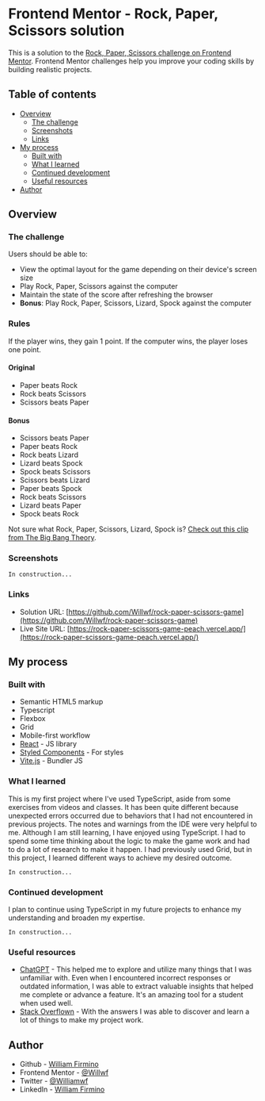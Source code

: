 # Frontend Mentor - Rock, Paper, Scissors solution

This is a solution to the [Rock, Paper, Scissors challenge on Frontend Mentor](https://www.frontendmentor.io/challenges/rock-paper-scissors-game-pTgwgvgH). Frontend Mentor challenges help you improve your coding skills by building realistic projects.

## Table of contents

- [Overview](#overview)
  - [The challenge](#the-challenge)
  - [Screenshots](#screenshots)
  - [Links](#links)
- [My process](#my-process)
  - [Built with](#built-with)
  - [What I learned](#what-i-learned)
  - [Continued development](#continued-development)
  - [Useful resources](#useful-resources)
- [Author](#author)

## Overview

### The challenge

Users should be able to:

- View the optimal layout for the game depending on their device's screen size
- Play Rock, Paper, Scissors against the computer
- Maintain the state of the score after refreshing the browser
- **Bonus**: Play Rock, Paper, Scissors, Lizard, Spock against the computer

### Rules

If the player wins, they gain 1 point. If the computer wins, the player loses one point.

#### Original

- Paper beats Rock
- Rock beats Scissors
- Scissors beats Paper

#### Bonus

- Scissors beats Paper
- Paper beats Rock
- Rock beats Lizard
- Lizard beats Spock
- Spock beats Scissors
- Scissors beats Lizard
- Paper beats Spock
- Rock beats Scissors
- Lizard beats Paper
- Spock beats Rock

Not sure what Rock, Paper, Scissors, Lizard, Spock is? [Check out this clip from The Big Bang Theory](https://www.youtube.com/watch?v=iSHPVCBsnLw).

### Screenshots

<!-- ![](./screenshot.jpg) -->

```
In construction...
```

### Links

- Solution URL: [https://github.com/Willwf/rock-paper-scissors-game](https://github.com/Willwf/rock-paper-scissors-game)
- Live Site URL: [https://rock-paper-scissors-game-peach.vercel.app/](https://rock-paper-scissors-game-peach.vercel.app/)

## My process

### Built with

- Semantic HTML5 markup
- Typescript
- Flexbox
- Grid
- Mobile-first workflow
- [React](https://reactjs.org/) - JS library
- [Styled Components](https://styled-components.com/) - For styles
- [Vite.js](https://vitejs.dev/) - Bundler JS

### What I learned

This is my first project where I've used TypeScript, aside from some exercises from videos and classes. It has been quite different because unexpected errors occurred due to behaviors that I had not encountered in previous projects. The notes and warnings from the IDE were very helpful to me. Although I am still learning, I have enjoyed using TypeScript. I had to spend some time thinking about the logic to make the game work and had to do a lot of research to make it happen. I had previously used Grid, but in this project, I learned different ways to achieve my desired outcome.

```
In construction...
```

### Continued development

I plan to continue using TypeScript in my future projects to enhance my understanding and broaden my expertise.

```
In construction...
```

### Useful resources

- [ChatGPT](https://openai.com/blog/chatgpt/) - This helped me to explore and utilize many things that I was unfamiliar with. Even when I encountered incorrect responses or outdated information, I was able to extract valuable insights that helped me complete or advance a feature. It's an amazing tool for a student when used well.
- [Stack Overflown](https://stackoverflow.com/) - With the answers I was able to discover and learn a lot of things to make my project work.

## Author

- Github - [William Firmino](https://github.com/Willwf)
- Frontend Mentor - [@Willwf](https://www.frontendmentor.io/profile/Willwf)
- Twitter - [@Williamwf](https://www.twitter.com/Williamwf)
- LinkedIn - [William Firmino](https://www.linkedin.com/in/williamfirmino/)
